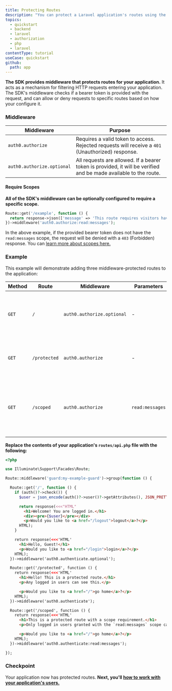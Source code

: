 ```yaml
---
title: Protecting Routes
description: "You can protect a Laravel application's routes using the Auth0 SDK's middleware."
topics:
  - quickstart
  - backend
  - laravel
  - authorization
  - php
  - laravel
contentType: tutorial
useCase: quickstart
github:
  path: app
---
```


<!-- markdownlint-disable MD002 MD034 MD041 -->

**The SDK provides middleware that protects routes for your application.** It acts as a mechanism for filtering HTTP requests entering your application. The SDK's middleware checks if a bearer token is provided with the request, and can allow or deny requests to specific routes based on how your configure it.

### Middleware

| Middleware                 | Purpose                                                                                                          |
| -------------------------- | ---------------------------------------------------------------------------------------------------------------- |
| `auth0.authorize`          | Requires a valid token to access. Rejected requests will receive a `401` (Unauthorized) response.                |
| `auth0.authorize.optional` | All requests are allowed. If a bearer token is provided, it will be verified and be made available to the route. |

#### Require Scopes

**All of the SDK's middleware can be optionally configured to require a specific scope.**

```php
Route::get('/example', function () {
  return response->json(['message' => 'This route requires visitors have the `read:messages` scope granted.']);
})->middleware('auth0.authorize:read:messages');
```

In the above example, if the provided bearer token does not have the `read:messages` scope, the request will be denied with a `403` (Forbidden) response. You can [learn more about scopes here.](https://auth0.com/docs/get-started/apis/scopes)

### Example

This example will demonstrate adding three middleware-protected routes to the application:

| Method | Route        | Middleware                 | Parameters      | Purpose                                                                                              |
| ------ | ------------ | -------------------------- | --------------- | ---------------------------------------------------------------------------------------------------- |
| `GET`  | `/`          | `auth0.authorize.optional` | -               | **Public route.** Anyone can access. If a bearer token is provided, it'll be verified and available. |
| `GET`  | `/protected` | `auth0.authorize`          | -               | **Protected route.** Requires a valid bearer token to access.                                        |
| `GET`  | `/scoped`    | `auth0.authorize`          | `read:messages` | **Scope-Protected route.** Requires a valid bearer token with the `read:messages` scope to access.   |

**Replace the contents of your application's `routes/api.php` file with the following:**

```php
<?php

use Illuminate\Support\Facades\Route;

Route::middleware('guard:my-example-guard')->group(function () {

  Route::get('/', function () {
    if (auth()?->check()) {
      $user = json_encode(auth()?->user()?->getAttributes(), JSON_PRETTY_PRINT);

      return response(<<<"HTML"
        <h1>Welcome! You are logged in.</h1>
        <div><pre>{$user}</pre></div>
        <p>Would you like to <a href="/logout">logout</a>?</p>
      HTML);
    }

    return response(<<<'HTML'
      <h1>Hello, Guest!</h1>
      <p>Would you like to <a href="/login">login</a>?</p>
    HTML);
  })->middleware('auth0.authenticate.optional');

  Route::get('/protected', function () {
    return response(<<<'HTML'
      <h1>Hello! This is a protected route.</h1>
      <p>Any logged in users can see this.</p>

      <p>Would you like to <a href="/">go home</a>?</p>
    HTML);
  })->middleware('auth0.authenticate');

  Route::get('/scoped', function () {
    return response(<<<'HTML'
      <h1>This is a protected route with a scope requirement.</h1>
      <p>Only logged in users granted with the `read:messages` scope can see this.</p>

      <p>Would you like to <a href="/">go home</a>?</p>
    HTML);
  })->middleware('auth0.authenticate:read:messages');

});
```

### Checkpoint

Your application now has protected routes. **Next, you'll [how to work with your application's users.](/quickstart/backend/laravel/02-users)**
